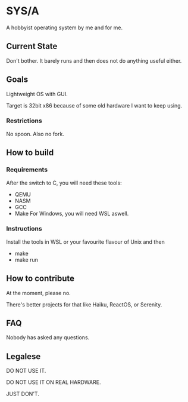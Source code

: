 # SYS/A

A hobbyist operating system by me and for me.


## Current State

Don't bother. It barely runs and then does not do anything useful either.


## Goals
Lightweight OS with GUI.

Target is 32bit x86 because of some old hardware I want to keep using.

### Restrictions
No spoon. Also no fork.


## How to build

### Requirements
After the switch to C, you will need these tools:
* QEMU
* NASM
* GCC
* Make
For Windows, you will need WSL aswell.


### Instructions
Install the tools in WSL or your favourite flavour of Unix and then
* make
* make run


## How to contribute

At the moment, please no.

There's better projects for that like Haiku, ReactOS, or Serenity.


## FAQ

Nobody has asked any questions.


## Legalese

DO NOT USE IT.

DO NOT USE IT ON REAL HARDWARE.

JUST DON'T.



